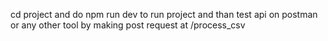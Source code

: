 cd project 
and do
npm run dev 
to run project and than test api on postman or any other tool by making post request at /process_csv 
